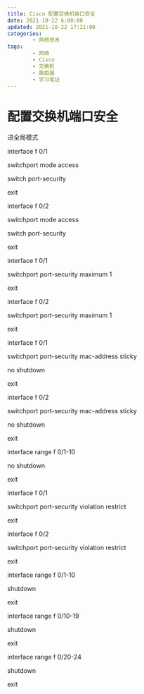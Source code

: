 ```yaml
---
title: Cisco 配置交换机端口安全
date: 2021-10-22 6:00:00
updated: 2021-10-22 17:21:00
categories:
        - 网络技术
tags:
        - 网络
        - Cisco
        - 交换机
        - 路由器
        - 学习笔记
---
```

# 配置交换机端口安全

进全局模式



interface f 0/1

switchport mode access

switch port-security

exit



interface f 0/2

switchport mode access

switch port-security

exit



interface f 0/1

switchport port-security maximum 1

exit



interface f 0/2

switchport port-security maximum 1

exit



interface f 0/1

switchport port-security mac-address sticky

no shutdown

exit



interface f 0/2

switchport port-security mac-address sticky

no shutdown

exit



interface range f 0/1-10

no shutdown

exit



interface f 0/1

switchport port-security violation restrict

exit



interface f 0/2

switchport port-security violation restrict

exit



interface range f 0/1-10

shutdown

exit



interface range f 0/10-19

shutdown

exit



interface range f 0/20-24

shutdown

exit





